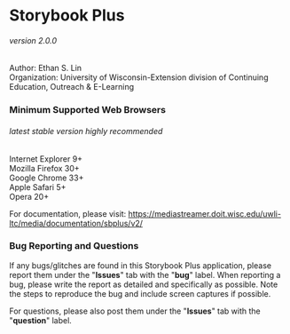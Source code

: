 # Storybook Plus
###### version 2.0.0
Author: Ethan S. Lin  
Organization: University of Wisconsin-Extension division of Continuing Education, Outreach & E-Learning

### Minimum Supported Web Browsers
###### latest stable version highly recommended
Internet Explorer 9+  
Mozilla Firefox 30+  
Google Chrome 33+  
Apple Safari 5+  
Opera 20+

For documentation, please visit: https://mediastreamer.doit.wisc.edu/uwli-ltc/media/documentation/sbplus/v2/

### Bug Reporting and Questions
If any bugs/glitches are found in this Storybook Plus application, please report them under the "**Issues**" tab with the "**bug**" label. When reporting a bug, please write the report as detailed and specifically as possible. Note the steps to reproduce the bug and include screen captures if possible.

For questions, please also post them under the "**Issues**" tab with the "**question**" label.
